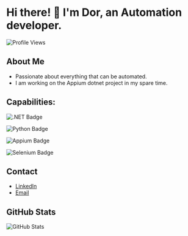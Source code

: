 # Hi there! 👋 I'm Dor, an Automation developer.

![Profile Views](https://komarev.com/ghpvc/?username=Dor-bl)

## About Me
- Passionate about everything that can be automated.
- I am working on the Appium dotnet project in my spare time.

## Capabilities: 

![.NET Badge](https://img.shields.io/badge/.NET-purple)

![Python Badge](https://img.shields.io/badge/Python-blue)

![Appium Badge](https://img.shields.io/badge/Appium-Mobile%20Automation-yellow)

![Selenium Badge](https://img.shields.io/badge/Selenium-Web%20Automation-brightgreen)

## Contact
- [LinkedIn](https://www.linkedin.com/in/dor-blayzer/)
- [Email](mailto:dblayzer@gmail.com)

## GitHub Stats
![GitHub Stats](https://github-readme-stats.vercel.app/api?username=Dor-bl&show_icons=true&count_private=true)
